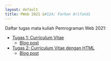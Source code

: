 ```yaml
---
layout: default
title: PWeb 2021 &#124; Farhan Arifandi
---
```


Daftar tugas mata kuliah Pemrograman Web 2021:

- [Tugas 1: Curriculum Vitae](https://farfnd.github.io/)
  - [Blog post](https://farfnd.blogspot.com/2021/09/tugas-1-pemrograman-web-curriculum-vitae.html)
- [Tugas 2: Curriculum Vitae dengan HTML](https://farfnd.github.io/pweb/02-html-cv)
  - [Blog post](https://farfnd.blogspot.com/2021/09/tugas-2-pemrograman-web-curriculum.html)
